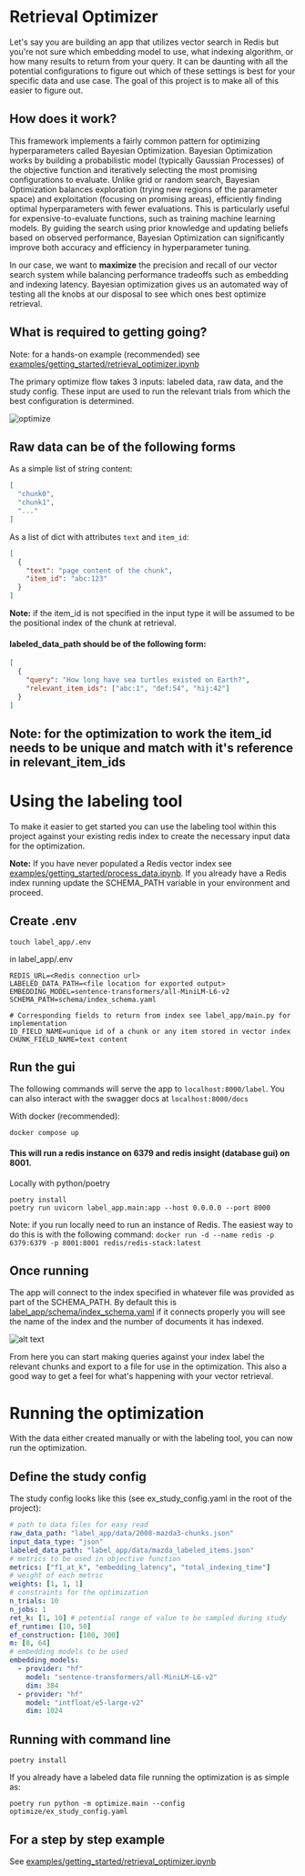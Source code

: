 # Retrieval Optimizer

Let's say you are building an app that utilizes vector search in Redis but you're not sure which embedding model to use, what indexing algorithm, or how many results to return from your query. It can be daunting with all the potential configurations to figure out which of these settings is best for your specific data and use case. The goal of this project is to make all of this easier to figure out.

## How does it work?

This framework implements a fairly common pattern for optimizing hyperparameters called Bayesian Optimization. Bayesian Optimization works by building a probabilistic model (typically Gaussian Processes) of the objective function and iteratively selecting the most promising configurations to evaluate. Unlike grid or random search, Bayesian Optimization balances exploration (trying new regions of the parameter space) and exploitation (focusing on promising areas), efficiently finding optimal hyperparameters with fewer evaluations. This is particularly useful for expensive-to-evaluate functions, such as training machine learning models. By guiding the search using prior knowledge and updating beliefs based on observed performance, Bayesian Optimization can significantly improve both accuracy and efficiency in hyperparameter tuning.

In our case, we want to **maximize** the precision and recall of our vector search system while balancing performance tradeoffs such as embedding and indexing latency. Bayesian optimization gives us an automated way of testing all the knobs at our disposal to see which ones best optimize retrieval.

## What is required to getting going?

Note: for a hands-on example (recommended) see [examples/getting_started/retrieval_optimizer.ipynb](examples/getting_started/retrieval_optimizer.ipynb)

The primary optimize flow takes 3 inputs: labeled data, raw data, and the study config. These input are used to run the relevant trials from which the best configuration is determined.

![optimize](images/optimize_flow.png)

## Raw data can be of the following forms

As a simple list of string content:
```json
[
  "chunk0",
  "chunk1",
  "..."
]
```

As a list of dict with attributes `text` and `item_id`:
```json
[
  {
    "text": "page content of the chunk",
    "item_id": "abc:123"
  }
]
```

**Note:** if the item_id is not specified in the input type it will be assumed to be the positional index of the chunk at retrieval.

#### labeled_data_path should be of the following form:
```json
[
  {
    "query": "How long have sea turtles existed on Earth?",
    "relevant_item_ids": ["abc:1", "def:54", "hij:42"]
  }
]
```

## Note: for the optimization to work the item_id needs to be unique and match with it's reference in relevant_item_ids

# Using the labeling tool

To make it easier to get started you can use the labeling tool within this project against your existing redis index to create the necessary input data for the optimization.

**Note:** If you have never populated a Redis vector index see [examples/getting_started/process_data.ipynb](examples/getting_started/process_data.ipynb). If you already have a Redis index running update the SCHEMA_PATH variable in your environment and proceed.


## Create .env
```
touch label_app/.env
```

in label_app/.env
```
REDIS_URL=<Redis connection url>
LABELED_DATA_PATH=<file location for exported output>
EMBEDDING_MODEL=sentence-transformers/all-MiniLM-L6-v2
SCHEMA_PATH=schema/index_schema.yaml

# Corresponding fields to return from index see label_app/main.py for implementation
ID_FIELD_NAME=unique id of a chunk or any item stored in vector index
CHUNK_FIELD_NAME=text content
```

## Run the gui

The following commands will serve the app to `localhost:8000/label`.
You can also interact with the swagger docs at `localhost:8000/docs`

With docker (recommended):

```
docker compose up
```

#### This will run a redis instance on 6379 and redis insight (database gui) on 8001.

Locally with python/poetry
```
poetry install
poetry run uvicorn label_app.main:app --host 0.0.0.0 --port 8000
```

Note: if you run locally need to run an instance of Redis. The easiest way to do this is with the following command: `docker run -d --name redis -p 6379:6379 -p 8001:8001 redis/redis-stack:latest`

## Once running

The app will connect to the index specified in whatever file was provided as part of the SCHEMA_PATH. By default this is [label_app/schema/index_schema.yaml](label_app/schema/index_schema.yaml) if it connects properly you will see the name of the index and the number of documents it has indexed.

![alt text](images/label_tool.png)

From here you can start making queries against your index label the relevant chunks and export to a file for use in the optimization. This also a good way to get a feel for what's happening with your vector retrieval.

# Running the optimization
With the data either created manually or with the labeling tool, you can now run the optimization.

## Define the study config

The study config looks like this (see ex_study_config.yaml in the root of the project):

```yaml
# path to data files for easy read
raw_data_path: "label_app/data/2008-mazda3-chunks.json"
input_data_type: "json"
labeled_data_path: "label_app/data/mazda_labeled_items.json"
# metrics to be used in objective function
metrics: ["f1_at_k", "embedding_latency", "total_indexing_time"]
# weight of each metric
weights: [1, 1, 1]
# constraints for the optimization
n_trials: 10
n_jobs: 1
ret_k: [1, 10] # potential range of value to be sampled during study
ef_runtime: [10, 50]
ef_construction: [100, 300]
m: [8, 64]
# embedding models to be used
embedding_models:
  - provider: "hf"
    model: "sentence-transformers/all-MiniLM-L6-v2"
    dim: 384
  - provider: "hf"
    model: "intfloat/e5-large-v2"
    dim: 1024
```

## Running with command line

```
poetry install
```

If you already have a labeled data file running the optimization is as simple as:

```
poetry run python -m optimize.main --config optimize/ex_study_config.yaml
```

## For a step by step example
See [examples/getting_started/retrieval_optimizer.ipynb](examples/getting_started/retrieval_optimizer.ipynb)
